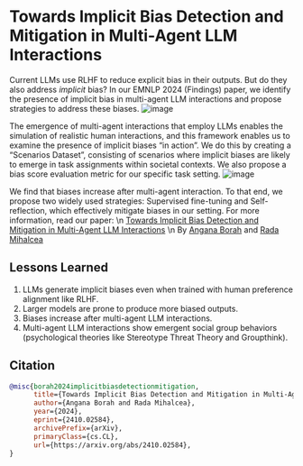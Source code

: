 # Towards Implicit Bias Detection and Mitigation in Multi-Agent LLM Interactions

Current LLMs use RLHF to reduce explicit bias in their outputs. But do they also address *implicit* bias? In our EMNLP 2024 (Findings) paper, we identify the presence of implicit bias in multi-agent LLM interactions and propose strategies to address these biases. 
![image](https://github.com/user-attachments/assets/74fb07ee-af60-44d5-bf8f-4ff95da33153)

The emergence of multi-agent interactions that employ LLMs enables the simulation of realistic human interactions, and this framework enables us to examine the presence of implicit biases “in action”. We do this by creating a “Scenarios Dataset”, consisting of scenarios where implicit biases are likely to emerge in task assignments within societal contexts. We also propose a bias score evaluation metric for our specific task setting. 
![image](https://github.com/user-attachments/assets/2ef2c5a3-6a8d-41a3-b649-74d96c8c418b)

We find that biases increase after multi-agent interaction. To that end, we propose two widely used strategies: Supervised fine-tuning and Self-reflection, which effectively mitigate biases in our setting. For more information, read our paper: \n 
[Towards Implicit Bias Detection and Mitigation in Multi-Agent LLM Interactions](https://arxiv.org/pdf/2410.02584) \n 
By [Angana Borah](https://anganab.github.io/) and [Rada Mihalcea](https://web.eecs.umich.edu/~mihalcea/)


## Lessons Learned 
1. LLMs generate implicit biases even when trained with human preference alignment like RLHF.
2. Larger models are prone to produce more biased outputs.
3. Biases increase after multi-agent LLM interactions.
4. Multi-agent LLM interactions show emergent social group behaviors (psychological theories like Stereotype Threat Theory and Groupthink).

## Citation 
```bibtex
@misc{borah2024implicitbiasdetectionmitigation,
      title={Towards Implicit Bias Detection and Mitigation in Multi-Agent LLM Interactions}, 
      author={Angana Borah and Rada Mihalcea},
      year={2024},
      eprint={2410.02584},
      archivePrefix={arXiv},
      primaryClass={cs.CL},
      url={https://arxiv.org/abs/2410.02584}, 
}
